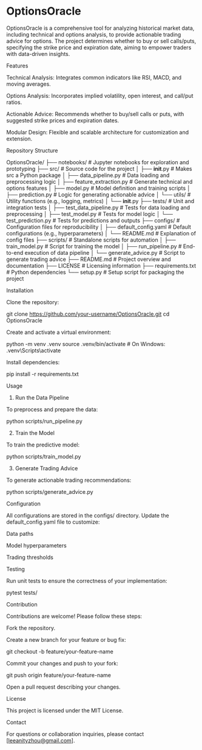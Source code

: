 # OptionsOracle

OptionsOracle is a comprehensive tool for analyzing historical market data, including technical and options analysis, to provide actionable trading advice for options. The project determines whether to buy or sell calls/puts, specifying the strike price and expiration date, aiming to empower traders with data-driven insights.

Features

Technical Analysis: Integrates common indicators like RSI, MACD, and moving averages.

Options Analysis: Incorporates implied volatility, open interest, and call/put ratios.

Actionable Advice: Recommends whether to buy/sell calls or puts, with suggested strike prices and expiration dates.

Modular Design: Flexible and scalable architecture for customization and extension.

Repository Structure

OptionsOracle/
├── notebooks/                # Jupyter notebooks for exploration and prototyping
├── src/                      # Source code for the project
│   ├── __init__.py           # Makes src a Python package
│   ├── data_pipeline.py      # Data loading and preprocessing logic
│   ├── feature_extraction.py # Generate technical and options features
│   ├── model.py              # Model definition and training scripts
│   ├── prediction.py         # Logic for generating actionable advice
│   └── utils/                # Utility functions (e.g., logging, metrics)
│       └── __init__.py
├── tests/                    # Unit and integration tests
│   ├── test_data_pipeline.py # Tests for data loading and preprocessing
│   ├── test_model.py         # Tests for model logic
│   └── test_prediction.py    # Tests for predictions and outputs
├── configs/                  # Configuration files for reproducibility
│   ├── default_config.yaml   # Default configurations (e.g., hyperparameters)
│   └── README.md             # Explanation of config files
├── scripts/                  # Standalone scripts for automation
│   ├── train_model.py        # Script for training the model
│   ├── run_pipeline.py       # End-to-end execution of data pipeline
│   └── generate_advice.py    # Script to generate trading advice
├── README.md                 # Project overview and documentation
├── LICENSE                   # Licensing information
├── requirements.txt          # Python dependencies
└── setup.py                  # Setup script for packaging the project

Installation

Clone the repository:

git clone https://github.com/your-username/OptionsOracle.git
cd OptionsOracle

Create and activate a virtual environment:

python -m venv .venv
source .venv/bin/activate  # On Windows: .venv\Scripts\activate

Install dependencies:

pip install -r requirements.txt

Usage

1. Run the Data Pipeline

To preprocess and prepare the data:

python scripts/run_pipeline.py

2. Train the Model

To train the predictive model:

python scripts/train_model.py

3. Generate Trading Advice

To generate actionable trading recommendations:

python scripts/generate_advice.py

Configuration

All configurations are stored in the configs/ directory. Update the default_config.yaml file to customize:

Data paths

Model hyperparameters

Trading thresholds

Testing

Run unit tests to ensure the correctness of your implementation:

pytest tests/

Contribution

Contributions are welcome! Please follow these steps:

Fork the repository.

Create a new branch for your feature or bug fix:

git checkout -b feature/your-feature-name

Commit your changes and push to your fork:

git push origin feature/your-feature-name

Open a pull request describing your changes.

License

This project is licensed under the MIT License.

Contact

For questions or collaboration inquiries, please contact [leeanityzhou@gmail.com].

